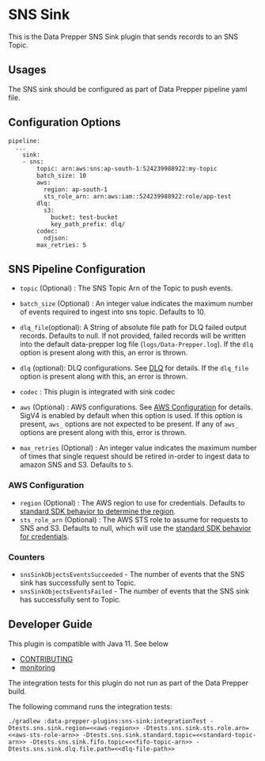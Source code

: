 # SNS Sink

This is the Data Prepper SNS Sink plugin that sends records to an SNS Topic.

## Usages

The SNS sink should be configured as part of Data Prepper pipeline yaml file.

## Configuration Options

```
pipeline:
  ...
    sink:
    - sns:
        topic: arn:aws:sns:ap-south-1:524239988922:my-topic
        batch_size: 10
        aws:
          region: ap-south-1
          sts_role_arn: arn:aws:iam::524239988922:role/app-test
        dlq:
          s3:
            bucket: test-bucket
            key_path_prefix: dlq/
        codec:
          ndjson:
        max_retries: 5
```

## SNS Pipeline Configuration

- `topic` (Optional) : The SNS Topic Arn of the Topic to push events.

- `batch_size` (Optional) : An integer value indicates the maximum number of events required to ingest into sns topic. Defaults to 10.

- `dlq_file`(optional): A String of absolute file path for DLQ failed output records. Defaults to null.
  If not provided, failed records will be written into the default data-prepper log file (`logs/Data-Prepper.log`). If the `dlq` option is present along with this, an error is thrown.

- `dlq` (optional): DLQ configurations. See [DLQ](https://github.com/opensearch-project/data-prepper/tree/main/data-prepper-plugins/failures-common/src/main/java/org/opensearch/dataprepper/plugins/dlq/README.md) for details. If the `dlq_file` option is present along with this, an error is thrown.

- `codec` : This plugin is integrated with sink codec

- `aws` (Optional) : AWS configurations. See [AWS Configuration](#aws_configuration) for details. SigV4 is enabled by default when this option is used. If this option is present, `aws_` options are not expected to be present. If any of `aws_` options are present along with this, error is thrown.

- `max_retries` (Optional) : An integer value indicates the maximum number of times that single request should be retired in-order to ingest data to amazon SNS and S3. Defaults to `5`.

### <a name="aws_configuration">AWS Configuration</a>

* `region` (Optional) : The AWS region to use for credentials. Defaults to [standard SDK behavior to determine the region](https://docs.aws.amazon.com/sdk-for-java/latest/developer-guide/region-selection.html).
* `sts_role_arn` (Optional) : The AWS STS role to assume for requests to SNS and S3. Defaults to null, which will use the [standard SDK behavior for credentials](https://docs.aws.amazon.com/sdk-for-java/latest/developer-guide/credentials.html).


### Counters

* `snsSinkObjectsEventsSucceeded` - The number of events that the SNS sink has successfully sent to Topic.
* `snsSinkObjectsEventsFailed` - The number of events that the SNS sink has successfully sent to Topic.

## Developer Guide

This plugin is compatible with Java 11. See below

- [CONTRIBUTING](https://github.com/opensearch-project/data-prepper/blob/main/CONTRIBUTING.md)
- [monitoring](https://github.com/opensearch-project/data-prepper/blob/main/docs/monitoring.md)

The integration tests for this plugin do not run as part of the Data Prepper build.

The following command runs the integration tests:

```
./gradlew :data-prepper-plugins:sns-sink:integrationTest -Dtests.sns.sink.region=<<aws-region>> -Dtests.sns.sink.sts.role.arn=<<aws-sts-role-arn>> -Dtests.sns.sink.standard.topic=<<standard-topic-arn>> -Dtests.sns.sink.fifo.topic=<<fifo-topic-arn>> -Dtests.sns.sink.dlq.file.path=<<dlq-file-path>>
```
